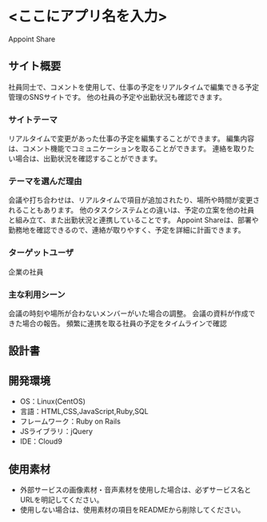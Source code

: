 # <ここにアプリ名を入力>
Appoint Share

## サイト概要
社員同士で、コメントを使用して、仕事の予定をリアルタイムで編集できる予定管理のSNSサイトです。
他の社員の予定や出勤状況も確認できます。

### サイトテーマ
リアルタイムで変更があった仕事の予定を編集することができます。
編集内容は、コメント機能でコミュニケーションを取ることができます。
連絡を取りたい場合は、出勤状況を確認することができます。

### テーマを選んだ理由
会議や打ち合わせは、リアルタイムで項目が追加されたり、場所や時間が変更されることもあります。
他のタスクシステムとの違いは、予定の立案を他の社員と組み立て、また出勤状況と連携していることです。
Appoint Shareは、部署や勤務地を確認できるので、連絡が取りやすく、予定を詳細に計画できます。

### ターゲットユーザ
企業の社員

### 主な利用シーン
会議の時刻や場所が合わないメンバーがいた場合の調整。
会議の資料が作成できた場合の報告。
頻繁に連携を取る社員の予定をタイムラインで確認

## 設計書


## 開発環境
- OS：Linux(CentOS)
- 言語：HTML,CSS,JavaScript,Ruby,SQL
- フレームワーク：Ruby on Rails
- JSライブラリ：jQuery
- IDE：Cloud9

## 使用素材
- 外部サービスの画像素材・音声素材を使用した場合は、必ずサービス名とURLを明記してください。
- 使用しない場合は、使用素材の項目をREADMEから削除してください。